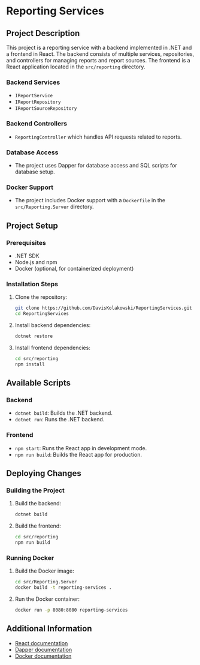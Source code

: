# Reporting Services

## Project Description

This project is a reporting service with a backend implemented in .NET and a frontend in React. The backend consists of multiple services, repositories, and controllers for managing reports and report sources. The frontend is a React application located in the `src/reporting` directory.

### Backend Services

- `IReportService`
- `IReportRepository`
- `IReportSourceRepository`

### Backend Controllers

- `ReportingController` which handles API requests related to reports.

### Database Access

- The project uses Dapper for database access and SQL scripts for database setup.

### Docker Support

- The project includes Docker support with a `Dockerfile` in the `src/Reporting.Server` directory.

## Project Setup

### Prerequisites

- .NET SDK
- Node.js and npm
- Docker (optional, for containerized deployment)

### Installation Steps

1. Clone the repository:
   ```sh
   git clone https://github.com/DavisKolakowski/ReportingServices.git
   cd ReportingServices
   ```

2. Install backend dependencies:
   ```sh
   dotnet restore
   ```

3. Install frontend dependencies:
   ```sh
   cd src/reporting
   npm install
   ```

## Available Scripts

### Backend

- `dotnet build`: Builds the .NET backend.
- `dotnet run`: Runs the .NET backend.

### Frontend

- `npm start`: Runs the React app in development mode.
- `npm run build`: Builds the React app for production.

## Deploying Changes

### Building the Project

1. Build the backend:
   ```sh
   dotnet build
   ```

2. Build the frontend:
   ```sh
   cd src/reporting
   npm run build
   ```

### Running Docker

1. Build the Docker image:
   ```sh
   cd src/Reporting.Server
   docker build -t reporting-services .
   ```

2. Run the Docker container:
   ```sh
   docker run -p 8080:8080 reporting-services
   ```

## Additional Information

- [React documentation](https://reactjs.org/)
- [Dapper documentation](https://dapper-tutorial.net/)
- [Docker documentation](https://docs.docker.com/)
